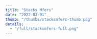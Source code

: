 ```yaml
---
title: "Stacks Mfers"
date: "2022-03-01"
thumb: "/thumbs/stacksmfers-thumb.png"
details:
  - "/full/stacksmfers-full.png"
---
```

